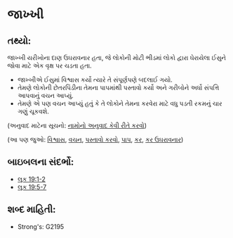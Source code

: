 # જાખ્ખી 

## તથ્યો: 

જાખ્ખી યરીખોના દાણ ઉઘરાવનાર હતા, જે લોકોની મોટી ભીડમાં લોકો દ્વારા ઘેરાયેલા ઈસુને જોવા માટે એક વૃક્ષ પર ચડતા હતા.

* જાખ્ખીએ ઈસુમાં વિશ્વાસ કર્યો ત્યારે તે સંપૂર્ણપણે બદલાઈ ગયો.
* તેમણે લોકોની છેતરપિંડીના તેમના પાપમાંથી પસ્તાવો કર્યો અને ગરીબોને અર્ધો સંપત્તિ આપવાનું વચન આપ્યું.
* તેમણે એ પણ વચન આપ્યું હતું કે તે લોકોને તેમના કરવેરા માટે વધુ પડતી રકમનું ચાર ગણું ચૂકવશે.

(અનુવાદ માટેના સૂચનો: [નામોનો અનુવાદ કેવી રીતે કરવો](rc://gu/ta/man/translate/translate-names))

(આ પણ જુઓ: [વિશ્વાસ](../kt/believe.md), [વચન](../kt/promise.md), [પસ્તાવો કરવો](../kt/repent.md), [પાપ](../kt/sin.md), [કર](../other/tax.md), [કર ઉઘરાવનાર](../other/tax.md))

## બાઇબલના સંદર્ભો: 

* [લૂક 19:1-2](rc://gu/tn/help/luk/19/01)
* [લૂક 19:5-7](rc://gu/tn/help/luk/19/05)

## શબ્દ માહિતી: 

* Strong's: G2195
